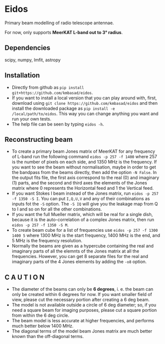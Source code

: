 # Eidos
Primary beam modelling of radio telescope antennae.

For now, only supports **MeerKAT L-band out to 3° radius**.

## Dependencies
scipy, numpy, lmfit, astropy

## Installation
* Directly from github as `pip install git+https://github.com/kmbasad/eidos`.
* If you want to install a local version that you can play around with, first, download using `git clone https://github.com/kmbasad/eidos` and then install the downloaded package as `pip install -e /local/path/to/eidos`. This way you can change anything you want and run your own tests.
* The help file can be seen by typing `eidos -h`.

## Reconstructing beam
* To create a primary beam Jones matrix of MeerKAT for any frequency of L-band run the following command `eidos -p 257 -f 1400` where 257 is the number of pixels on each side, and 1350 MHz is the frequency. If you want to see the beam without normalisation, maybe in order to get the bandpass from the beams directly, then add the option `-N False`. In the output fits file, the first axis correspond to the real (0) and imaginary (1) parts, and the second and third axes the elements of the Jones matrix where 0 represents the Horizontal feed and 1 the Vertical feed.
* If you want Stokes I beam instead of the Jones matrix, run `eidos -p 257 -f 1350 -S I`. You can put `I,Q,U,V` and any of their combinations as inputs fot the `-S` option. The `-S IQ` will give you the leakage map from Q to I and so on for all the other combinations.
* If you want the full Mueller matrix, which will be real for a single dish, because it is the auto-correlation of a complex Jones matrix, then run `eidos -p 257 -f 1350 -S M`.
* To create beam cube for a list of frequencies use `eidos -p 257 -f 1300 1400 5` where 1300 MHz is the start frequency, 1400 MHz is the end, and 5 MHz is the frequency resolution.
* Normally the beams are given as a hypercube containing the real and imaginary parts of all the elemnts of the Jones matrix at all the frequencies. However, you can get 8 separate files for the real and imaginary parts of the 4 Jones elements by adding the `-o8` option.

## C A U T I O N

* The diameter of the beams can only be **6 degrees**, i. e. the beam can only be created within 6 degrees for now. If you want smaller field of view, please cut the necessary portion after creating a 6 deg beam.
* The model is not available outside a circle of 6 deg diameter; so, if you need a square beam for imaging purposes, please cut a square portion from within the 6 deg circle.
* The beam model is less accurate at higher frequencies, and performs much better below 1400 MHz.
* The diagonal terms of the model beam Jones matrix are much better known than the off-diagonal terms.
